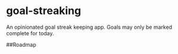 # goal-streaking
An opinionated goal streak keeping app. Goals may only be marked complete for today.


##Roadmap

